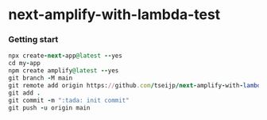 # next-amplify-with-lambda-test

### Getting start

```ruby
npx create-next-app@latest --yes
cd my-app
npm create amplify@latest --yes
git branch -M main
git remote add origin https://github.com/tseijp/next-amplify-with-lambda-test.git
git add .
git commit -m ":tada: init commit"
git push -u origin main
```
